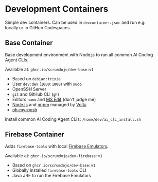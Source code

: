 # Development Containers

Simple dev containers. Can be used in `devcontainer.json` and run e.g. locally or in GitHub Codespaces.

## Base Container

Base development environment with Node.js to run all common AI Coding Agent CLIs.

Available at: `ghcr.io/scrumdojo/dev-base:v1`

- Based on `debian:trixie`
- User `dev:dev` (`1000:1000`) with `sudo`
- OpenSSH Server
- `git` and GitHub CLI (`gh`)
- Editors `nano` and [MS Edit](https://github.com/microsoft/edit) (don't judge me)
- [Node.js](https://nodejs.org) and [pnpm](https://pnpm.io) managed by [Volta](https://volta.sh)
- [oh-my-posh](https://ohmyposh.dev)

Install common AI Coding Agent CLIs: `/home/dev/ai_cli_install.sh`

## Firebase Container

Adds `firebase-tools` with local [Firebase Emulators](https://firebase.google.com/docs/emulator-suite).

Available at: `ghcr.io/scrumdojo/dev-firebase:v1`

- Based on `ghcr.io/scrumdojo/dev-base:v1`
- Globally installed `firebase-tools` CLI
- Java JRE to run the Firebase Emulators
